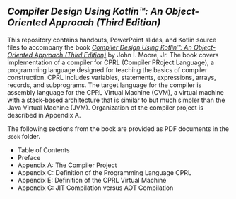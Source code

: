 ## *Compiler Design Using Kotlin&trade;: An Object-Oriented Approach (Third Edition)*
This repository contains handouts, PowerPoint slides, and Kotlin source files to accompany the book
[*Compiler Design Using Kotlin&trade;: An Object-Oriented Approach (Third Edition)*](https://www.amazon.com/Compiler-Design-Using-Kotlin-Object-Oriented/dp/1734139174/)
by John I. Moore, Jr.  The book covers implementation of a compiler for CPRL (Compiler PRoject Language),
a programming language designed for teaching the basics of compiler construction.  CPRL includes
variables, statements, expressions, arrays, records, and subprograms.  The target language for the
compiler is assembly language for the CPRL Virtual Machine (CVM), a virtual machine with a stack-based
architecture that is similar to but much simpler than the Java Virtual Machine (JVM).  Organization of
the compiler project is described in Appendix A.

The following sections from the book are provided as PDF documents in the `Book` folder.
* Table of Contents
* Preface
* Appendix A: The Compiler Project
* Appendix C: Definition of the Programming Language CPRL
* Appendix E: Definition of the CPRL Virtual Machine
* Appendix G: JIT Compilation versus AOT Compilation
